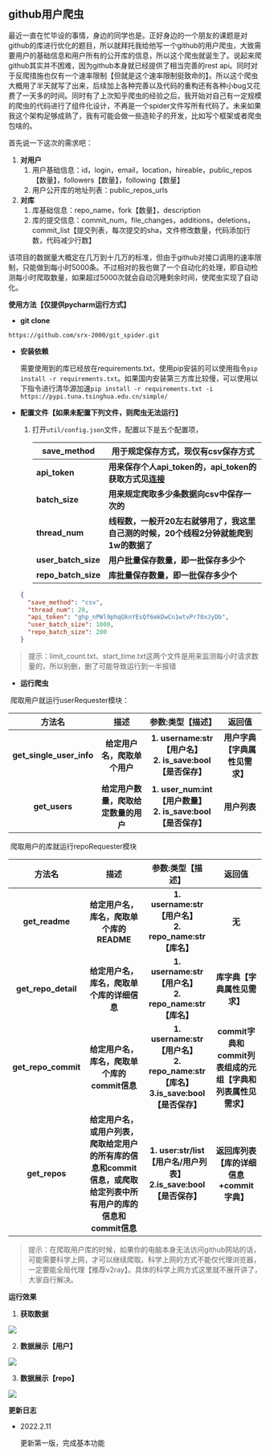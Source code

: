 ## github用户爬虫

​	最近一直在忙毕设的事情，身边的同学也是。正好身边的一个朋友的课题是对github的库进行优化的题目，所以就拜托我给他写一个github的用户爬虫，大致需要用户的基础信息和用户所有的公开库的信息，所以这个爬虫就诞生了。说起来爬github其实并不困难，因为github本身就已经提供了相当完善的rest api。同时对于反爬措施也仅有一个速率限制【但就是这个速率限制挺致命的】。所以这个爬虫大概用了半天就写了出来，后续加上各种完善以及代码的重构还有各种小bug又花费了一天多的时间。同时有了上次知乎爬虫的经验之后，我开始对自己有一定规模的爬虫的代码进行了组件化设计，不再是一个spider文件写所有代码了。未来如果我这个架构足够成熟了，我有可能会做一些造轮子的开发，比如写个框架或者爬虫包啥的。

首先说一下这次的需求吧：

1. **对用户**
   1. 用户基础信息：id，login，email，location，hireable，public_repos【数量】，followers【数量】，following【数量】
   2. 用户公开库的地址列表：public_repos_urls
2. **对库**
   1. 库基础信息：repo_name，fork【数量】，description
   2. 库的提交信息：commit_num，file_changes，additions，deletions，commit_list【提交列表，每次提交的sha，文件修改数量，代码添加行数，代码减少行数】

​	该项目的数据量大概定在几万到十几万的标准，但由于github对接口调用的速率限制，只能做到每小时5000条。不过相对的我也做了一个自动化的处理，即自动检测每小时爬取数量，如果超过5000次就会自动沉睡剩余时间，使爬虫实现了自动化。

**使用方法【仅提供pycharm运行方式】**

- **git clone**

 `https://github.com/srx-2000/git_spider.git`

- **安装依赖**

  需要使用到的库已经放在requirements.txt，使用pip安装的可以使用指令`pip install -r requirements.txt`。如果国内安装第三方库比较慢，可以使用以下指令进行清华源加速`pip install -r requirements.txt -i https://pypi.tuna.tsinghua.edu.cn/simple/`

- **配置文件【如果未配置下列文件，则爬虫无法运行】**

  1. 打开`util/config.json`文件，配置以下是五个配置项，

     | save_method         | 用于规定保存方式，现仅有csv保存方式                          |
     | ------------------- | ------------------------------------------------------------ |
     | **api_token**       | **用来保存个人api_token的，api_token的获取方式见[连接](https://blog.csdn.net/weixin_43274247/article/details/106577653)** |
     | **batch_size**      | **用来规定爬取多少条数据向csv中保存一次的**                  |
     | **thread_num**      | **线程数，一般开20左右就够用了，我这里自己测的时候，20个线程2分钟就能爬到1w的数据了** |
     | **user_batch_size** | **用户批量保存数量，即一批保存多少个**                       |
     | **repo_batch_size** | **库批量保存数量，即一批保存多少个**                         |

  ```json
  {
    "save_method": "csv",
    "thread_num": 20,
    "api_token": "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",
    "user_batch_size": 1000,
    "repo_batch_size": 200
  }
  ```

> 提示：limit_count.txt、start_time.txt这两个文件是用来监测每小时请求数量的，所以别删，删了可能导致运行到一半报错

* **运行爬虫**

​	爬取用户就运行userRequester模块：

|          方法名          |                 描述                 |                      参数:类型【描述】                       |             返回值             |
| :----------------------: | :----------------------------------: | :----------------------------------------------------------: | :----------------------------: |
| **get_single_user_info** |     **给定用户名，爬取单个用户**     | **1. username:str【用户名】<br/>2. is_save:bool【是否保存】** | **用户字典【字典属性见需求】** |
|      **get_users**       | **给定用户数量，爬取给定数量的用户** | **1. user_num:int【用户数量】<br/>2. is_save:bool【是否保存】** |          **用户列表**          |

​	爬取用户的库就运行repoRequester模块

|                   方法名                   |                             描述                             |                     参数:类型【描述】                      |             返回值             |
| :----------------------------------------: | :----------------------------------------------------------: | :--------------------------------------------------------: | :----------------------------: |
|               **get_readme**               |           **给定用户名，库名，爬取单个库的README**           | **1. username:str【用户名】<br/>2. repo_name:str【库名】** | **无** |
| **get_repo_detail** | **给定用户名，库名，爬取单个库的详细信息** |                        **1. username:str【用户名】<br/>2. repo_name:str【库名】**                        |**库字典【字典属性见需求】**|
|            **get_repo_commit**             |         **给定用户名，库名，爬取单个库的commit信息**         | **1. username:str【用户名】<br/>2. repo_name:str【库名】<br />3.is_save:bool【是否保存】** | **commit字典和commit列表组成的元组【字典和列表属性见需求】** |
|               **get_repos**                | **给定用户名，或用户列表，爬取给定用户的所有库的信息和commit信息，或爬取给定列表中所有用户的库的信息和commit信息** | **1. user:str/list【用户名/用户列表】<br/>2.is_save:bool【是否保存】** | **返回库列表【库的详细信息+commit字典】** |

> 提示：在爬取用户库的时候，如果你的电脑本身无法访问github网站的话，可能需要科学上网，才可以继续爬取。科学上网的方式不能仅代理浏览器，一定要能全局代理【推荐v2ray】。具体的科学上网方式这里就不展开讲了，大家自行解决。

**运行效果**

1. **获取数据**

![](https://raw.githubusercontent.com/srx-2000/git_spider/master/github_spider/1.png)

2. **数据展示【用户】**

![](https://raw.githubusercontent.com/srx-2000/git_spider/master/github_spider/2.png)

3. **数据展示【repo】**

![](https://raw.githubusercontent.com/srx-2000/git_spider/master/github_spider/3.png)

**更新日志**

* 2022.2.11

  更新第一版，完成基本功能
